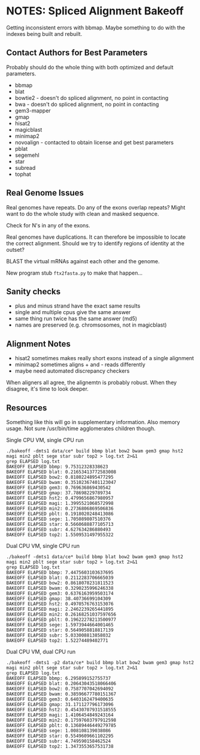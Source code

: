 NOTES: Spliced Alignment Bakeoff
================================

Getting inconsistent errors with bbmap. Maybe something to do with the indexes
being built and rebuilt.

## Contact Authors for Best Parameters ##

Probably should do the whole thing with both optimized and default parameters.

- bbmap
- blat
- bowtie2 - doesn't do spliced alignment, no point in contacting
- bwa - doesn't do spliced alignment, no point in contacting
- gem3-mapper
- gmap
- hisat2
- magicblast
- minimap2
- novoalign - contacted to obtain license and get best parameters
- pblat
- segemehl
- star
- subread
- tophat

## Real Genome Issues ##

Real genomes have repeats. Do any of the exons overlap repeats? Might want to
do the whole study with clean and masked sequence.

Check for N's in any of the exons.

Real genomes have duplications. It can therefore be impossible to locate the
correct alignment. Should we try to identify regions of identity at the outset?

BLAST the virtual mRNAs against each other and the genome.

New program stub `ftx2fasta.py` to make that happen...

## Sanity checks ##

- plus and minus strand have the exact same results
- single and multiple cpus give the same answer
- same thing run twice has the same answer (md5)
- names are preserved (e.g. chromsosomes, not in magicblast)

## Alignment Notes ##

- hisat2 sometimes makes really short exons instead of a single alignment
- minimap2 sometimes aligns + and - reads differently
- maybe need automated discrepancy checkers

When aligners all agree, the alignemtn is probably robust. When they disagree,
it's time to look deeper.


## Resources ##

Something like this will go in supplementary information. Also memory usage.
Not sure /usr/bin/time agglomerates children though.

Single CPU VM, single CPU run

```
./bakeoff -dmts1 data/ce* build bbmp blat bow2 bwam gem3 gmap hst2 magi min2 pblt sege star subr top2 > log.txt 2>&1
grep ELAPSED log.txt
BAKEOFF ELAPSED bbmp: 9.75312328338623
BAKEOFF ELAPSED blat: 0.21653413772583008
BAKEOFF ELAPSED bow2: 0.8180224895477295
BAKEOFF ELAPSED bwam: 0.35102367401123047
BAKEOFF ELAPSED gem3: 0.769636869430542
BAKEOFF ELAPSED gmap: 37.78698229789734
BAKEOFF ELAPSED hst2: 0.4799656867980957
BAKEOFF ELAPSED magi: 1.3995521068572998
BAKEOFF ELAPSED min2: 0.2736806869506836
BAKEOFF ELAPSED pblt: 0.1918020248413086
BAKEOFF ELAPSED sege: 1.705089807510376
BAKEOFF ELAPSED star: 0.5660688877105713
BAKEOFF ELAPSED subr: 4.627634286880493
BAKEOFF ELAPSED top2: 1.5509531497955322
```

Dual CPU VM, single CPU run

```
./bakeoff -dmts1 data/ce* build bbmp blat bow2 bwam gem3 gmap hst2 magi min2 pblt sege star subr top2 > log.txt 2>&1
grep ELAPSED log.txt
BAKEOFF ELAPSED bbmp: 7.4475603103637695
BAKEOFF ELAPSED blat: 0.2112283706665039
BAKEOFF ELAPSED bow2: 0.8618078231811523
BAKEOFF ELAPSED bwam: 0.3290235996246338
BAKEOFF ELAPSED gem3: 0.6376163959503174
BAKEOFF ELAPSED gmap: 38.40736699104309
BAKEOFF ELAPSED hst2: 0.4970576763153076
BAKEOFF ELAPSED magi: 2.2462239265441895
BAKEOFF ELAPSED min2: 0.26168251037597656
BAKEOFF ELAPSED pblt: 0.19622278213500977
BAKEOFF ELAPSED sege: 1.5973944664001465
BAKEOFF ELAPSED star: 0.5649058818817139
BAKEOFF ELAPSED subr: 5.033008813858032
BAKEOFF ELAPSED top2: 1.52274489402771
```


Dual CPU VM, dual CPU run

```
./bakeoff -dmts1 -p2 data/ce* build bbmp blat bow2 bwam gem3 gmap hst2 magi min2 pblt sege star subr top2 > log.txt 2>&1
grep ELAPSED log.txt
BAKEOFF ELAPSED bbmp: 6.295899152755737
BAKEOFF ELAPSED blat: 0.20643043518066406
BAKEOFF ELAPSED bow2: 0.7587707042694092
BAKEOFF ELAPSED bwam: 0.38596677780151367
BAKEOFF ELAPSED gem3: 0.6403162479400635
BAKEOFF ELAPSED gmap: 31.171127796173096
BAKEOFF ELAPSED hst2: 0.45430707931518555
BAKEOFF ELAPSED magi: 1.4106454849243164
BAKEOFF ELAPSED min2: 0.17597603797912598
BAKEOFF ELAPSED pblt: 0.13689446449279785
BAKEOFF ELAPSED sege: 1.008108139038086
BAKEOFF ELAPSED star: 0.5549609661102295
BAKEOFF ELAPSED subr: 4.749590158462524
BAKEOFF ELAPSED top2: 1.3473553657531738
```
